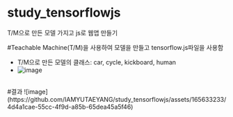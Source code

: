 # study_tensorflowjs
T/M으로 만든 모델 가지고 js로 웹앱 만들기

#Teachable Machine(T/M)을 사용하여 모델을 만들고 tensorflow.js파일을 사용함
- T/M으로 만든 모델의 클래스: car, cycle, kickboard, human <br>
- ![image](https://github.com/IAMYUTAEYANG/study_tensorflowjs/assets/165633233/212ecb9c-05a7-4614-990e-88b59f78c747)
<br>
#결과
![image](https://github.com/IAMYUTAEYANG/study_tensorflowjs/assets/165633233/4d4a1cae-55cc-4f9d-a85b-65dea45a5f46)






